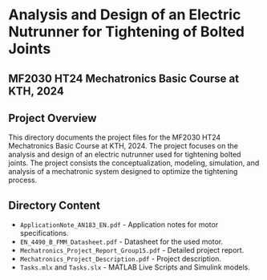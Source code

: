 # Analysis and Design of an Electric Nutrunner for Tightening of Bolted Joints
## MF2030 HT24 Mechatronics Basic Course at KTH, 2024
## Project Overview
This directory documents the project files for the MF2030 HT24 Mechatronics Basic Course at KTH, 2024. The project focuses on the analysis and design of an electric nutrunner used for tightening bolted joints. The project consists the conceptualization, modeling, simulation, and analysis of a mechatronic system designed to optimize the tightening process.

## Directory Content
- `ApplicationNote_AN183_EN.pdf` - Application notes for motor specifications.
- `EN_4490_B_FMM_Datasheet.pdf` - Datasheet for the used motor.
- `Mechatronics_Project_Report_Group15.pdf` - Detailed project report.
- `Mechatronics_Project_Description.pdf` - Project description.
- `Tasks.mlx` and `Tasks.slx` - MATLAB Live Scripts and Simulink models.
